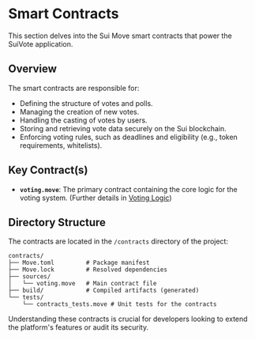 # Smart Contracts

This section delves into the Sui Move smart contracts that power the SuiVote application.

## Overview

The smart contracts are responsible for:

*   Defining the structure of votes and polls.
*   Managing the creation of new votes.
*   Handling the casting of votes by users.
*   Storing and retrieving vote data securely on the Sui blockchain.
*   Enforcing voting rules, such as deadlines and eligibility (e.g., token requirements, whitelists).

## Key Contract(s)

*   **`voting.move`**: The primary contract containing the core logic for the voting system. (Further details in [Voting Logic](./voting-logic.md))

## Directory Structure

The contracts are located in the `/contracts` directory of the project:

```
contracts/
├── Move.toml         # Package manifest
├── Move.lock         # Resolved dependencies
├── sources/
│   └── voting.move   # Main contract file
├── build/            # Compiled artifacts (generated)
└── tests/
    └── contracts_tests.move # Unit tests for the contracts
```

Understanding these contracts is crucial for developers looking to extend the platform's features or audit its security.